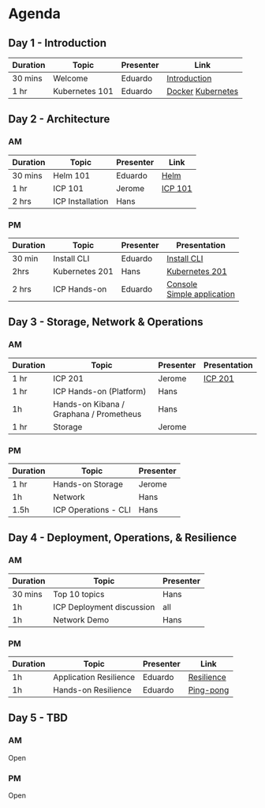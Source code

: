 # Agenda

## Day 1 - Introduction

| Duration | Topic | Presenter | Link |
|---|---|---|---|
| 30 mins | Welcome | Eduardo | [Introduction](https://github.ibm.com/CASE/icp-operations/blob/master/Training/ICP%20Operations%20Intro.pptx?raw=true)
| 1 hr | Kubernetes 101 | Eduardo | [Docker](https://github.ibm.com/CASE/icp-operations/blob/master/Training/Containers%20and%20Docker_MI.pptx?raw=true) [Kubernetes](https://github.ibm.com/CASE/icp-operations/blob/master/Training/Kubernetes%20basics_AWG.pptx?raw=true)




## Day 2 - Architecture

### AM

| Duration | Topic | Presenter | Link |
|---|---|---|---|
| 30 mins | Helm 101 | Eduardo | [Helm](https://github.ibm.com/CASE/icp-operations/blob/master/Training/Helm%20basics_AWG.pptx?raw=true) |
| 1 hr | ICP 101 | Jerome |  [ICP 101](https://github.ibm.com/CASE/icp-operations/blob/master/Training/IBM%20Cloud%20Private.pptx?raw=true) |
| 2 hrs | ICP Installation | Hans |

### PM
| Duration | Topic | Presenter | Presentation |
|---|---|---|---|
| 30 min | Install CLI | Eduardo | [Install CLI](https://github.com/eduardop/cloud-private-bootcamp/blob/master/Labs_development/Lab-Install-CLI-Tools_DJM.md)
| 2hrs | Kubernetes 201 | Hans | [Kubernetes 201](https://github.com/ibm-cloud-architecture/icp-operations/blob/master/Training/Kubernetes201.pptx?raw=true)
| 2 hrs | ICP Hands-on | Eduardo | [Console](https://github.com/eduardop/cloud-private-bootcamp/blob/master/Labs_development/Lab-Console-Treasure-Hunt_DJM.md)<br> [Simple application](https://github.com/eduardop/cloud-private-bootcamp/blob/master/Labs_development/Lab-Deploy-NodeJS-Helm_DJM.md)

## Day 3 - Storage, Network & Operations

### AM

| Duration | Topic | Presenter | Presentation |
|---|---|---|---|
| 1 hr | ICP 201 | Jerome | [ICP 201](https://github.ibm.com/CASE/icp-operations/blob/master/Training/ICP%20Architecture%20-%20JMA%20-%20JOW.pptx?raw=true) |
| 1 hr | ICP Hands-on (Platform) | Hans |
| 1h | Hands-on Kibana / Graphana	 / Prometheus | Hans
| 1 hr | Storage | Jerome |

### PM

| Duration | Topic | Presenter | 
|---|---|---|
| 1 hr | Hands-on Storage | Jerome |
| 1h | Network | Hans |
| 1.5h | ICP Operations - CLI | Hans | 

## Day 4 - Deployment, Operations, & Resilience

### AM

| Duration | Topic | Presenter | 
|---|---|---|
| 30 mins | Top 10 topics | Hans
| 1h | ICP Deployment discussion | all |
| 1h | Network Demo | Hans |

### PM

| Duration | Topic | Presenter | Link | 
|---|---|---|---|
| 1h | Application Resilience | Eduardo | [Resilience](https://github.ibm.com/eduardop/chaos-monkey-playing-ping-pong/blob/master/v2/Presentation/Kubernetes-Resilience.pptx?raw=true)
| 1h | Hands-on Resilience | Eduardo | [Ping-pong](https://github.ibm.com/eduardop/chaos-monkey-playing-ping-pong/tree/master/v2)

## Day 5 - TBD

### AM

Open

### PM

Open



